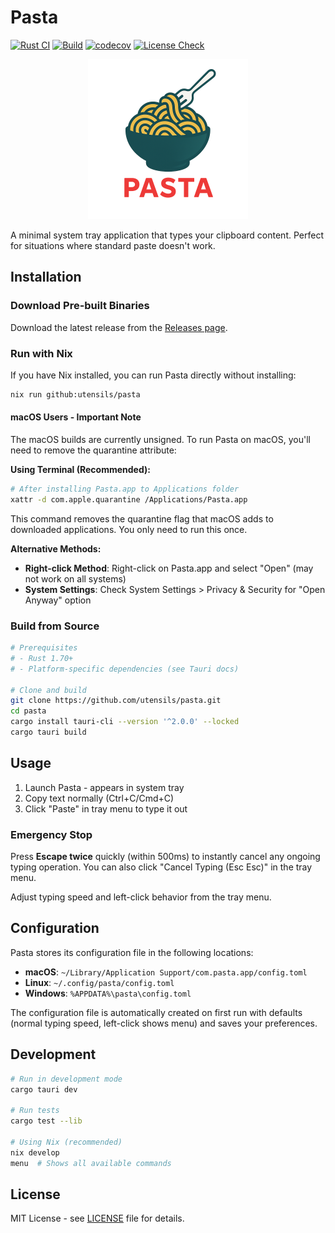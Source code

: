 # Pasta

[![Rust CI](https://github.com/utensils/pasta/actions/workflows/rust.yml/badge.svg)](https://github.com/utensils/pasta/actions/workflows/rust.yml)
[![Build](https://github.com/utensils/pasta/actions/workflows/build.yml/badge.svg)](https://github.com/utensils/pasta/actions/workflows/build.yml)
[![codecov](https://codecov.io/gh/utensils/pasta/graph/badge.svg)](https://codecov.io/gh/utensils/pasta)
[![License Check](https://github.com/utensils/pasta/actions/workflows/license-check.yml/badge.svg)](https://github.com/utensils/pasta/actions/workflows/license-check.yml)

<p align="center">
  <img src="src-tauri/assets/logo.png" alt="Pasta Logo" width="256" height="256">
</p>

A minimal system tray application that types your clipboard content. Perfect for situations where standard paste doesn't work.

## Installation

### Download Pre-built Binaries

Download the latest release from the [Releases page](https://github.com/utensils/pasta/releases).

### Run with Nix

If you have Nix installed, you can run Pasta directly without installing:

```bash
nix run github:utensils/pasta
```

#### macOS Users - Important Note

The macOS builds are currently unsigned. To run Pasta on macOS, you'll need to remove the quarantine attribute:

**Using Terminal (Recommended):**
```bash
# After installing Pasta.app to Applications folder
xattr -d com.apple.quarantine /Applications/Pasta.app
```

This command removes the quarantine flag that macOS adds to downloaded applications. You only need to run this once.

**Alternative Methods:**
- **Right-click Method**: Right-click on Pasta.app and select "Open" (may not work on all systems)
- **System Settings**: Check System Settings > Privacy & Security for "Open Anyway" option

### Build from Source

```bash
# Prerequisites
# - Rust 1.70+
# - Platform-specific dependencies (see Tauri docs)

# Clone and build
git clone https://github.com/utensils/pasta.git
cd pasta
cargo install tauri-cli --version '^2.0.0' --locked
cargo tauri build
```

## Usage

1. Launch Pasta - appears in system tray
2. Copy text normally (Ctrl+C/Cmd+C)
3. Click "Paste" in tray menu to type it out

### Emergency Stop

Press **Escape twice** quickly (within 500ms) to instantly cancel any ongoing typing operation. You can also click "Cancel Typing (Esc Esc)" in the tray menu.

Adjust typing speed and left-click behavior from the tray menu.

## Configuration

Pasta stores its configuration file in the following locations:

- **macOS**: `~/Library/Application Support/com.pasta.app/config.toml`
- **Linux**: `~/.config/pasta/config.toml`
- **Windows**: `%APPDATA%\pasta\config.toml`

The configuration file is automatically created on first run with defaults (normal typing speed, left-click shows menu) and saves your preferences.

## Development

```bash
# Run in development mode
cargo tauri dev

# Run tests
cargo test --lib

# Using Nix (recommended)
nix develop
menu  # Shows all available commands
```

## License

MIT License - see [LICENSE](LICENSE) file for details.